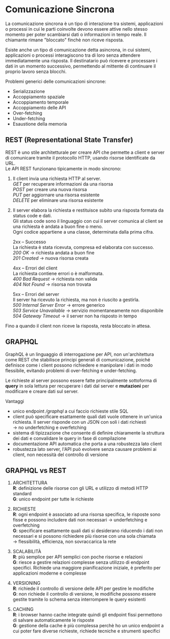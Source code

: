# Comunicazione Sincrona

La comunicazione sincrona è un tipo di interazione tra sistemi, applicazioni o processi in cui le parti coinvolte devono essere attive nello stesso momento per poter scambiarsi dati o informazioni in tempo reale. Il chiamante rimane "bloccato" finchè non riceve risposta.

Esiste anche un tipo di comunicazione detta asincrona, in cui sistemi, applicazioni o processi interagiscono tra di loro senza attendere immediatamente una risposta. Il destinatario può ricevere e processare i dati in un momento successivo, permettendo al mittente di continuare il proprio lavoro senza blocchi.

Problemi generici delle comunicazioni sincrone:

- Serializzazione
- Accoppiamento spaziale
- Accoppiamento temporale
- Accoppiamento delle API
- Over-fetching
- Under-fetching
- Esaustione della memoria

## REST (Representational State Transfer)

REST è uno stile architetturale per creare API che permette a client e server di comunicare tramite il protocollo HTTP, usando risorse identificate da URL.  
Le API REST funzionano tipicamente in modo sincrono:

1. Il client invia una richiesta HTTP al server.  
   *GET* per recuperare informazioni da una risorsa  
   *POST* per creare una nuova risorsa  
   *PUT* per aggiornare una risorsa esistente  
   *DELETE* per eliminare una risorsa esistente  
   
2. Il server elabora la richiesta e restituisce subito una risposta formata da status code e dati.  
   Gli status code sono il linguaggio con cui il server comunica al client se una richiesta è andata a buon fine o meno.  
   Ogni codice appartiene a una classe, determinata dalla prima cifra.

   2xx – Successo  
   La richiesta è stata ricevuta, compresa ed elaborata con successo.  
   *200 OK* → richiesta andata a buon fine  
   *201 Created* → nuova risorsa creata  

   4xx – Errori del client  
   La richiesta contiene errori o è malformata.  
   *400 Bad Request* → richiesta non valida  
   *404 Not Found* → risorsa non trovata  

   5xx – Errori del server  
   Il server ha ricevuto la richiesta, ma non è riuscito a gestirla.  
   *500 Internal Server Error* → errore generico  
   *503 Service Unavailable* → servizio momentaneamente non disponibile  
   *504 Gateway Timeout* → il server non ha risposto in tempo  
   
Fino a quando il client non riceve la risposta, resta bloccato in attesa.

## GRAPHQL

GraphQL è un linguaggio di interrogazione per API, non un'architettura come REST che stabilisce principi generali di comunicazione, poiché definisce come i client possono richiedere e manipolare i dati in modo flessibile, evitando problemi di over-fetching e under-fetching. 

Le richieste al server possono essere fatte principalmente sottoforma di **query** in sola lettura per recuperare i dati dal server e **mutazioni** per modificare e creare dati sul server.

Vantaggi
- unico endpoint */graphql* a cui faccio richieste stile SQL
- client può specificare esattamente quali dati vuole ottenere in un'unica richiesta. Il server risponde con un JSON con soli i dati richiesti  
      → no underfetching e overfetching
- sistema di tipizzazione che consente di definire chiaramente la struttura dei dati e convalidare le query in fase di compilazione
- documentazione API automatica che porta a una robustezza lato client
- robustezza lato server, l'API può evolvere senza causare problemi ai client, non necessità del controllo di versione

## GRAPHQL vs REST

1. ARCHITETTURA  
   **R**: definizione delle risorse con gli URL e utilizzo di metodi HTTP standard  
   **G**: unico endpoint per tutte le richieste

2. RICHIESTE  
   **R**: ogni endpoint è associato ad una risorsa specifica, le risposte sono fisse e possono includere dati non necessari -> underfetching e overfetching  
   **G**: specificare esattamente quali dati si desiderano riducendo i dati non necessari e si possono richiedere più risorse con una sola chiamata  
          -> flessibilità, efficienza, non sovraccarica la rete

3. SCALABILITÀ  
   **R**: più semplice per API semplici con poche risorse e relazioni  
   **G**: riesce a gestire relazioni complesse senza utilizzo di endpoint specifici. Richiede una maggiore pianificazione iniziale, è preferito per applicazioni             moderne e complesse

4. VERSIONING  
   **R**: richiede il controllo di versione delle API per gestire le modifiche  
   **G**: non richiede il controllo di versione, le modifiche possono essere gestite tramite lo schema senza interrompere le query esistenti

5. CACHING  
   **R**: i browser hanno cache integrate quindi gli endpoint fissi permettono di salvare automaticamente le risposte  
   **G**: gestione della cache è più complessa perchè ho un unico endpoint a cui poter fare diverse richieste, richiede tecniche e strumenti specifici





